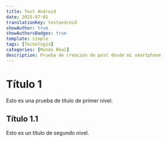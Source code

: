 ```yaml
---
title: Test Android
date: 2025-07-01
translationKey: testandroid
showAuthor: true
showAuthorsBadges: true
template: simple
tags: [Tecnología]
categories: [Mundo Real]
description: Prueba de creación de post desde mi smartphone
---
```


# Título 1
Esto es una prueba de título de primer nivel.

## Título 1.1
Esto es un título de segundo nivel.
